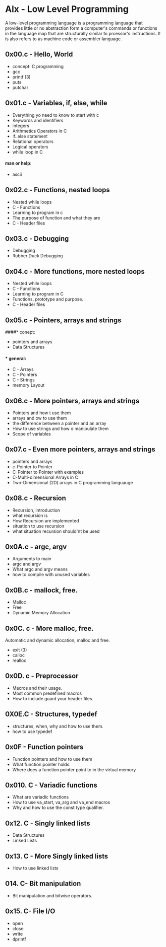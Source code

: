# Alx - Low Level Programming
A low-level programming language is a programming language that provides little or no abstraction form a computer's commands or functions in the language map that are structurally similar to prcessor's instructions. It is also refers to as machine code or assembler language.

## 0x00.c - Hello, World
* concept: C programming
* gcc
* printf (3)
* puts
* putchar

## 0x01.c - Variables, if, else, while
* Everything yo need to know to start with c
* Keywords and identifiers
* integers
* Arithmetics Operators in C
* If..else statement
* Relational operators
* Logical operators
* while loop in C
#### man or help:
* ascii

## 0x02.c - Functions, nested loops
* Nested while loops
* C - Functions
* Learning to program in c
* The purpose of function and what they are
* C - Header files

## 0x03.c - Debugging
* Debugging
* Rubber Duck Debugging

## 0x04.c - More functions, more nested loops
* Nested while loops
* C - Functions
* Learning to program in C
* Functions, prototype and purpose.
* C - Header files

## 0x05.c - Pointers, arrays and strings
####* conept:
* pointers and arrays
* Data Structures
#### * general:
* C - Arrays
* C - Pointers
* C - Strings
* memory Layout

## 0x06.c - More pointers, arrays and strings
* Pointers and how t use them
* arrays and ow to use them
* the difference between a pointer and an array
* How to use strings and how o manipulate them
* Scope of variables

## 0x07.c - Even more pointers, arrays and strings
* pointers and arrays
* c-Pointer to Pointer
* C-Pointer to Pointer with examples
* C-Multi-dimensional Arrays in C
* Two-Dimensional (2D) arrays in C programming languauge

## 0x08.c - Recursion
* Recursion, introduction
* what recursion is
* How Recursion are implemented
* situation to use recursion
* what situation recursion should'nt be used

## 0x0A.c - argc, argv
* Arguments to main
* argc and argv
* What argc and argv means
* how to compile with unused variables

## 0x0B.c - mallock, free.
* Malloc
* Free
* Dynamic Memory Allocation

## 0x0C. c - More malloc, free.
Automatic and dynamic allocation, malloc and free.
* exit (3)
* calloc
* realloc

## 0x0D. c - Preprocessor
* Macros and their usage.
* Most common predefined macros
* How to include guard your header files.

## 0X0E.C - Structures, typedef
* structures, when, why and how to use them.
* how to use typedef

## 0x0F - Function pointers
* Function pointers and how to use them
* What function pointer holds
* Where does a function pointer point to in the virtual memory

## 0x010. C - Variadic functions
* What are variadic functions
* How to use va_start, va_arg and va_end macros
* Why and how to use the const type qualifier.

## 0x12. C - Singly linked lists
* Data Structures
* Linked Lists

## 0x13. C - More Singly linked lists
* How to use linked lists

## 014. C- Bit manipulation
* Bit manipulation and bitwise operators.

## 0x15. C- File I/O
* open
* close
* write
* dprintf